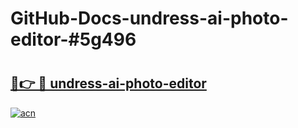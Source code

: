 # GitHub-Docs-undress-ai-photo-editor-#5g496

# <h2><a href="https://andorid.site?title=undress-ai-photo-editor&ref=07A">🔗👉 🔴 undress-ai-photo-editor</a></h2>

[![acn](https://github.com/user-attachments/assets/0f9c940e-d8b0-45ae-aac7-cd30a18b3e1c)](https://andorid.site?title=undress-ai-photo-editor&ref=07A)

